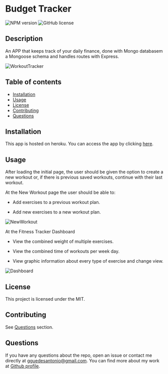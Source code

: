 # Budget Tracker

![NPM version](https://img.shields.io/badge/npm-6.14.7-green)
![GitHub license](https://img.shields.io/badge/License-MIT-blue.svg)

  ## Description
  An APP that keeps track of your daily finance, done with Mongo databasem a Mongoose schema and handles routes with Express.

  ![WorkoutTracker](./public/budgetTracker.png)
  
  ## Table of contents
  
  * [Installation](#installation)
  * [Usage](#usage)
  * [License](#license)
  * [Contributing](#contributing)
  * [Questions](#questions)
  

  ## Installation
  
  This app is hosted on heroku. You can access the app by clicking [here](https://guedesantonio-workout-tracker.herokuapp.com/).
  
  ## Usage

  After loading the initial page, the user should be given the option to create a new workout or, if there is previous saved workouts, continue with their last workout.

  At the New Workout page the user should be able to:

  - Add exercises to a previous workout plan.

  - Add new exercises to a new workout plan.

  ![NewWorkout](./public/assets/newWorkout.png)

  At the Fitness Tracker Dashboard

  - View the combined weight of multiple exercises.

  - View the combined time of workouts per week day.

  - View graphic information about every type of exercise and change view.

  ![Dashboard](./public/assets/dashboard.png)

  ## License
  This project is licensed under the MIT.

  ## Contributing
  See [Questions](#Questions) section.

  ## Questions
  If you have any questions about the repo, open an issue or contact me directly at gguedesantonio@gmail.com. 
  You can find more about my work at [Github profile](https://github.com/guedesantonio).